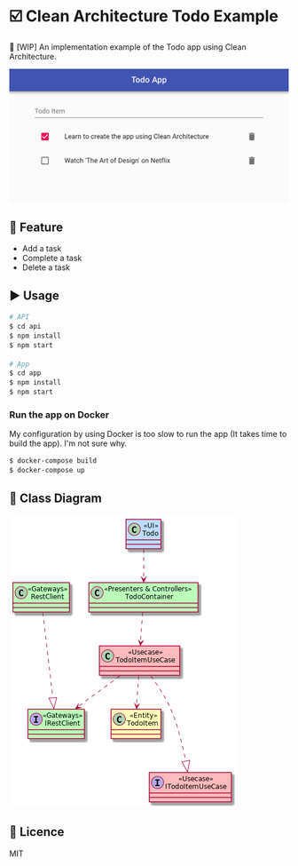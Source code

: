 # :ballot_box_with_check: Clean Architecture Todo Example
:construction: [WIP] An implementation example of the Todo app using Clean Architecture.

![](./demo.png)

## :gift: Feature
- Add a task
- Complete a task
- Delete a task

## :arrow_forward: Usage
```bash
# API
$ cd api
$ npm install
$ npm start

# App
$ cd app
$ npm install
$ npm start
```

### Run the app on Docker
My configuration by using Docker is too slow to run the app (It takes time to build the app). I'm not sure why.

```bash
$ docker-compose build
$ docker-compose up
```

## :art: Class Diagram
![](./class_diagram.png)

## :memo: Licence
MIT
